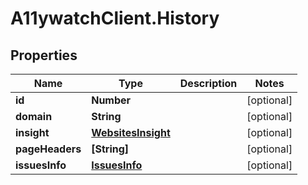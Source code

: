 # A11ywatchClient.History

## Properties

Name | Type | Description | Notes
------------ | ------------- | ------------- | -------------
**id** | **Number** |  | [optional] 
**domain** | **String** |  | [optional] 
**insight** | [**WebsitesInsight**](WebsitesInsight.md) |  | [optional] 
**pageHeaders** | **[String]** |  | [optional] 
**issuesInfo** | [**IssuesInfo**](IssuesInfo.md) |  | [optional] 


